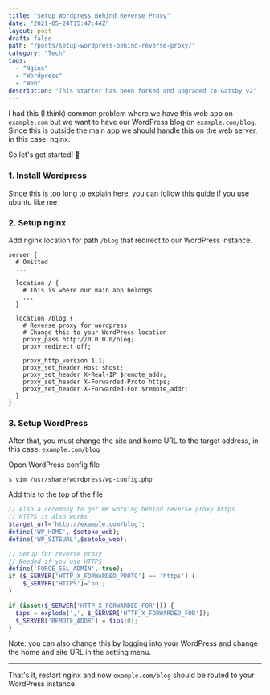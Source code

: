 ```yaml
---
title: "Setup Wordpress Behind Reverse Proxy"
date: "2021-05-24T15:47:44Z"
layout: post
draft: false
path: "/posts/setup-wordpress-behind-reverse-proxy/"
category: "Tech"
tags:
  - "Nginx"
  - "Wordpress"
  - "Web"
description: "This starter has been forked and upgraded to Gatsby v2"
---
```


I had this (I think) common problem where we have this web app on `example.com` but we want to have our WordPress blog on `example.com/blog`. Since this is outside the main app we should handle this on the web server, in this case, nginx.

So let's get started! 🚗

### 1. Install Wordpress

Since this is too long to explain here, you can follow this [guide](https://ubuntu.com/tutorials/install-and-configure-wordpress#1-overview) if you use ubuntu like me

### 2. Setup nginx

Add nginx location for path `/blog` that redirect to our WordPress instance.

```nginx
server {
  # Omitted
  ...

  location / {
    # This is where our main app belongs
    ...
  }

  location /blog {
    # Reverse proxy for wordpress
    # Change this to your WordPress location
    proxy_pass http://0.0.0.0/blog; 
    proxy_redirect off;

    proxy_http_version 1.1;
    proxy_set_header Host $host;
    proxy_set_header X-Real-IP $remote_addr;
    proxy_set_header X-Forwarded-Proto https;
    proxy_set_header X-Forwarded-For $remote_addr;
  }
}
```

### 3. Setup WordPress

After that, you must change the site and home URL to the target address, in this case, `example.com/blog`

Open WordPress config file
```
$ vim /usr/share/wordpress/wp-config.php
```

Add this to the top of the file

```php
// Also a ceremony to get WP working behind reverse proxy https
// HTTPS is also works
$target_url='http://example.com/blog';
define('WP_HOME', $setoko_web);
define('WP_SITEURL',$setoko_web);

// Setup for reverse proxy
// Needed if you use HTTPS
define('FORCE_SSL_ADMIN', true);
if ($_SERVER['HTTP_X_FORWARDED_PROTO'] == 'https') {
    $_SERVER['HTTPS']='on';
}

if (isset($_SERVER['HTTP_X_FORWARDED_FOR'])) {
  $ips = explode(',', $_SERVER['HTTP_X_FORWARDED_FOR']);
  $_SERVER['REMOTE_ADDR'] = $ips[0];
}
```

Note: you can also change this by logging into your WordPress and change the home and site URL in the setting menu.

---

That's it, restart nginx and now `example.com/blog` should be routed to your WordPress instance.  
